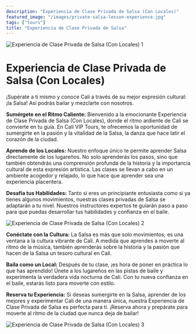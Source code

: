 ```yaml
---
description: "Experiencia de Clase Privada de Salsa (Con Locales)"
featured_image: "/images/private-salsa-lesson-experience.jpg"
tags: ["tours"]
title: "Experiencia de Clase Privada de Salsa"
---
```

![Experiencia de Clase Privada de Salsa (Con Locales) 1](/images/private-salsa-lesson.jpg)

# Experiencia de Clase Privada de Salsa (Con Locales)

¡Supérate a ti mismo y conoce Cali a través de su mejor expresión cultural: ¡la Salsa! Así podrás bailar y mezclarte con nosotros.

**Sumérgete en el Ritmo Caliente:** Bienvenido a la emocionante Experiencia de Clase Privada de Salsa (Con Locales), donde el ritmo ardiente de Cali se convierte en tu guía. En Cali VIP Tours, te ofrecemos la oportunidad de sumergirte en la pasión y la vitalidad de la Salsa, la danza que hace latir el corazón de la ciudad.

**Aprende de los Locales:** Nuestro enfoque único te permite aprender Salsa directamente de los lugareños. No solo aprenderás los pasos, sino que también obtendrás una comprensión profunda de la historia y la importancia cultural de esta expresión artística. Las clases se llevan a cabo en un ambiente acogedor y relajado, lo que hace que aprender sea una experiencia placentera.

**Desafía tus Habilidades:** Tanto si eres un principiante entusiasta como si ya tienes algunos movimientos, nuestras clases privadas de Salsa se adaptarán a tu nivel. Nuestros instructores expertos te guiarán paso a paso para que puedas desarrollar tus habilidades y confianza en el baile.

![Experiencia de Clase Privada de Salsa (Con Locales) 2](/images/private-salsa-lesson-2.jpg)

**Conéctate con la Cultura:** La Salsa es más que solo movimientos; es una ventana a la cultura vibrante de Cali. A medida que aprendes a moverte al ritmo de la música, también aprenderás sobre la historia y la pasión que hacen de la Salsa un tesoro cultural en Cali.

**Baila como un Local:** Después de tu clase, ¡es hora de poner en práctica lo que has aprendido! Únete a los lugareños en las pistas de baile y experimenta la verdadera vida nocturna de Cali. Con tu nueva confianza en el baile, estarás listo para moverte con estilo.

**Reserva tu Experiencia:** Si deseas sumergirte en la Salsa, aprender de los mejores y experimentar Cali de una manera única, nuestra Experiencia de Clase Privada de Salsa es perfecta para ti. ¡Reserva ahora y prepárate para moverte al ritmo de la ciudad que nunca deja de bailar!

![Experiencia de Clase Privada de Salsa (Con Locales) 3](/images/private-salsa-lesson-3.jpg)
